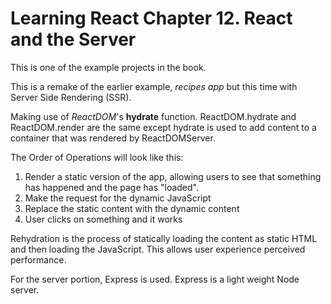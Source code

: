 # Learning React Chapter 12. React and the Server

This is one of the example projects in the book.

This is a remake of the earlier example, _recipes app_ but this time with Server Side Rendering (SSR).

Making use of _ReactDOM_'s **hydrate** function. ReactDOM.hydrate and ReactDOM.render are the same except hydrate is used to add content to a container that was rendered by ReactDOMServer.

The Order of Operations will look like this:

1. Render a static version of the app, allowing users to see that something has happened and the page has "loaded".
2. Make the request for the dynamic JavaScript
3. Replace the static content with the dynamic content
4. User clicks on something and it works

Rehydration is the process of statically loading the content as static HTML and then loading the JavaScript. This allows user experience perceived performance.

For the server portion, Express is used. Express is a light weight Node server.
